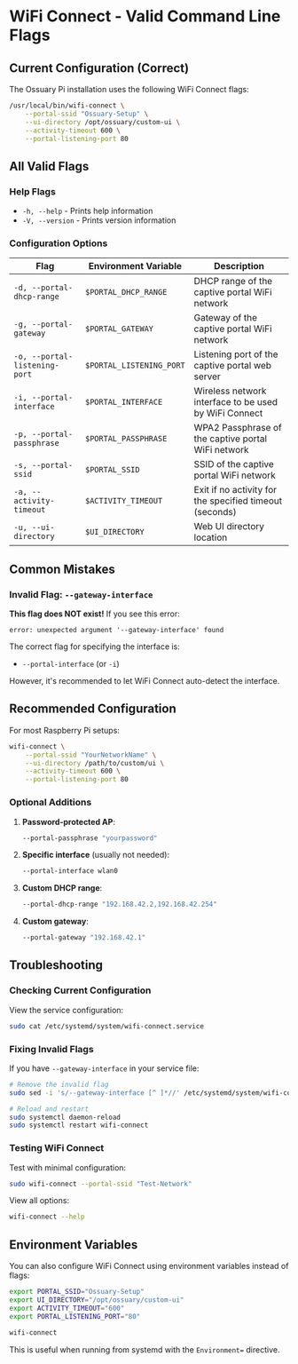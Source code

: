 # WiFi Connect - Valid Command Line Flags

## Current Configuration (Correct)

The Ossuary Pi installation uses the following WiFi Connect flags:

```bash
/usr/local/bin/wifi-connect \
    --portal-ssid "Ossuary-Setup" \
    --ui-directory /opt/ossuary/custom-ui \
    --activity-timeout 600 \
    --portal-listening-port 80
```

## All Valid Flags

### Help Flags
- `-h, --help` - Prints help information
- `-V, --version` - Prints version information

### Configuration Options

| Flag | Environment Variable | Description |
|------|---------------------|-------------|
| `-d, --portal-dhcp-range` | `$PORTAL_DHCP_RANGE` | DHCP range of the captive portal WiFi network |
| `-g, --portal-gateway` | `$PORTAL_GATEWAY` | Gateway of the captive portal WiFi network |
| `-o, --portal-listening-port` | `$PORTAL_LISTENING_PORT` | Listening port of the captive portal web server |
| `-i, --portal-interface` | `$PORTAL_INTERFACE` | Wireless network interface to be used by WiFi Connect |
| `-p, --portal-passphrase` | `$PORTAL_PASSPHRASE` | WPA2 Passphrase of the captive portal WiFi network |
| `-s, --portal-ssid` | `$PORTAL_SSID` | SSID of the captive portal WiFi network |
| `-a, --activity-timeout` | `$ACTIVITY_TIMEOUT` | Exit if no activity for the specified timeout (seconds) |
| `-u, --ui-directory` | `$UI_DIRECTORY` | Web UI directory location |

## Common Mistakes

### Invalid Flag: `--gateway-interface`
**This flag does NOT exist!** If you see this error:
```
error: unexpected argument '--gateway-interface' found
```

The correct flag for specifying the interface is:
- `--portal-interface` (or `-i`)

However, it's recommended to let WiFi Connect auto-detect the interface.

## Recommended Configuration

For most Raspberry Pi setups:

```bash
wifi-connect \
    --portal-ssid "YourNetworkName" \
    --ui-directory /path/to/custom/ui \
    --activity-timeout 600 \
    --portal-listening-port 80
```

### Optional Additions

1. **Password-protected AP**:
   ```bash
   --portal-passphrase "yourpassword"
   ```

2. **Specific interface** (usually not needed):
   ```bash
   --portal-interface wlan0
   ```

3. **Custom DHCP range**:
   ```bash
   --portal-dhcp-range "192.168.42.2,192.168.42.254"
   ```

4. **Custom gateway**:
   ```bash
   --portal-gateway "192.168.42.1"
   ```

## Troubleshooting

### Checking Current Configuration

View the service configuration:
```bash
sudo cat /etc/systemd/system/wifi-connect.service
```

### Fixing Invalid Flags

If you have `--gateway-interface` in your service file:

```bash
# Remove the invalid flag
sudo sed -i 's/--gateway-interface [^ ]*//' /etc/systemd/system/wifi-connect.service

# Reload and restart
sudo systemctl daemon-reload
sudo systemctl restart wifi-connect
```

### Testing WiFi Connect

Test with minimal configuration:
```bash
sudo wifi-connect --portal-ssid "Test-Network"
```

View all options:
```bash
wifi-connect --help
```

## Environment Variables

You can also configure WiFi Connect using environment variables instead of flags:

```bash
export PORTAL_SSID="Ossuary-Setup"
export UI_DIRECTORY="/opt/ossuary/custom-ui"
export ACTIVITY_TIMEOUT="600"
export PORTAL_LISTENING_PORT="80"

wifi-connect
```

This is useful when running from systemd with the `Environment=` directive.